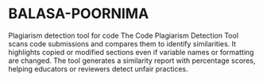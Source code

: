 # BALASA-POORNIMA
 Plagiarism detection tool for code  The Code Plagiarism Detection Tool scans code submissions and compares them to identify similarities. It highlights copied or modified sections even if variable names or formatting are changed. The tool generates a similarity report with percentage scores, helping educators or reviewers detect unfair practices. 

